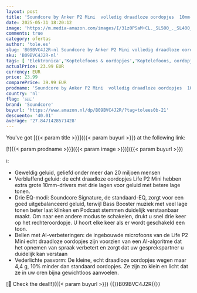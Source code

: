 ```yaml
---
layout: post
title: 'Soundcore by Anker P2 Mini  volledig draadloze oordopjes  10mm-drivers met veel bas  aangepaste EQ  Bluetooth 5.2  34u speeltijd  USB-C voor snelladen  klein formaat voor pendelen  werk Blauw '
date: 2025-05-31 18:20:12
image: 'https://m.media-amazon.com/images/I/31z0PSaM+CL._SL500_._SL400_.jpg'
comments: true
category: ofertas
author: 'tole.es'
slug: 'B09BVC4J2R-nl Soundcore by Anker P2 Mini volledig draadloze oordopjes...'
sku: 'B09BVC4J2R-nl'
tags: [ 'Elektronica','Koptelefoons & oordopjes','Koptelefoons, oordopjes & accessoires','Oordopjes','soundcore','🇳🇱', ]
actualPrice: 23.99 EUR
currency: EUR
price: 23.99
comparePrice: 39.99 EUR
prodname: 'Soundcore by Anker P2 Mini  volledig draadloze oordopjes  10mm-drivers met veel bas  aangepaste EQ  Bluetooth 5.2  34u speeltijd  USB-C voor snelladen  klein formaat voor pendelen  werk Blauw '
country: 'nl'
flag: '🇳🇱'
brand: 'Soundcore'
buyurl: 'https://www.amazon.nl/dp/B09BVC4J2R/?tag=tolees0b-21'
descuento: '40.01'
average: '27.8471428571428'
---
```


You've got [{{< param title >}}]({{< param buyurl >}}) at the following link:

[![{{< param prodname >}}]({{< param image >}})]({{< param buyurl >}})

ℹ️:

- Geweldig geluid, geliefd onder meer dan 20 miljoen mensen
- Verbluffend geluid: de echt draadloze oordopjes Life P2 Mini hebben extra grote 10mm-drivers met drie lagen voor geluid met betere lage tonen.
- Drie EQ-modi: Soundcore Signature, de standaard-EQ, zorgt voor een goed uitgebalanceerd geluid, terwijl Bass Booster muziek met veel lage tonen beter laat klinken en Podcast stemmen duidelijk verstaanbaar maakt. Om naar een andere modus te schakelen, drukt u snel drie keer op het rechteroordopje. U hoort elke keer als er wordt geschakeld een toon.
- Bellen met AI-verbeteringen: de ingebouwde microfoons van de Life P2 Mini echt draadloze oordopjes zijn voorzien van een AI-algoritme dat het opnemen van spraak verbetert en zorgt dat uw gesprekspartner u duidelijk kan verstaan
- Vederlichte pasvorm: De kleine, echt draadloze oordopjes wegen maar 4,4 g, 10% minder dan standaard oordopjes. Ze zijn zo klein en licht dat ze in uw oren bijna gewichtloos aanvoelen.

[🛒 Check the deal!!]({{< param buyurl >}})
{{<world>}}B09BVC4J2R{{</world>}}
